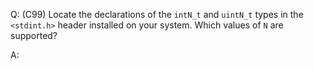 Q: (C99) Locate the declarations of the `intN_t` and `uintN_t` types in the
`<stdint.h>` header installed on your system. Which values of `N` are supported?

A:
